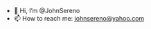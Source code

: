 - 👋 Hi, I’m @JohnSereno
- 📫 How to reach me: johnsereno@yahoo.com

<!---
JohnSereno/JohnSereno is a ✨ special ✨ repository because its `README.md` 
(this file) appears on your GitHub profile.
You can click the Preview link to take a look at your changes.
--->
